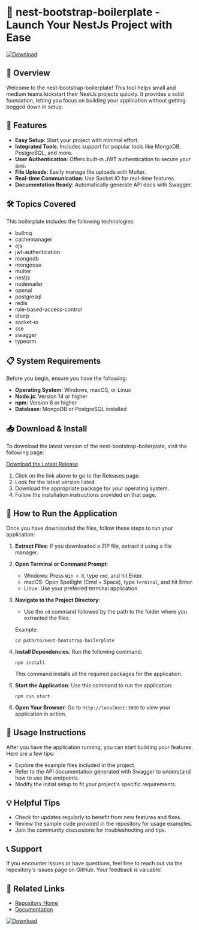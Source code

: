 # 🚀 nest-bootstrap-boilerplate - Launch Your NestJs Project with Ease

[![Download](https://img.shields.io/badge/download-latest%20release-blue.svg)](https://github.com/hvgomiranda/nest-bootstrap-boilerplate/releases)

## 🌟 Overview

Welcome to the nest-bootstrap-boilerplate! This tool helps small and medium teams kickstart their NestJs projects quickly. It provides a solid foundation, letting you focus on building your application without getting bogged down in setup.

## 🚀 Features

- **Easy Setup**: Start your project with minimal effort.
- **Integrated Tools**: Includes support for popular tools like MongoDB, PostgreSQL, and more.
- **User Authentication**: Offers built-in JWT authentication to secure your app.
- **File Uploads**: Easily manage file uploads with Multer.
- **Real-time Communication**: Use Socket.IO for real-time features.
- **Documentation Ready**: Automatically generate API docs with Swagger.

## 🛠 Topics Covered

This boilerplate includes the following technologies:
- bullmq
- cachemanager
- ejs
- jwt-authentication
- mongodb
- mongoose
- multer
- nestjs
- nodemailer
- openai
- postgresql
- redis
- role-based-access-control
- sharp
- socket-io
- sse
- swagger
- typeorm

## 📋 System Requirements

Before you begin, ensure you have the following:

- **Operating System**: Windows, macOS, or Linux
- **Node.js**: Version 14 or higher
- **npm**: Version 6 or higher
- **Database**: MongoDB or PostgreSQL installed

## 📥 Download & Install

To download the latest version of the nest-bootstrap-boilerplate, visit the following page:

[Download the Latest Release](https://github.com/hvgomiranda/nest-bootstrap-boilerplate/releases)

1. Click on the link above to go to the Releases page.
2. Look for the latest version listed.
3. Download the appropriate package for your operating system.
4. Follow the installation instructions provided on that page.

## 🔧 How to Run the Application

Once you have downloaded the files, follow these steps to run your application:

1. **Extract Files**: If you downloaded a ZIP file, extract it using a file manager.
2. **Open Terminal or Command Prompt**:
    - Windows: Press `Win + R`, type `cmd`, and hit Enter.
    - macOS: Open Spotlight (Cmd + Space), type `Terminal`, and hit Enter.
    - Linux: Use your preferred terminal application.
3. **Navigate to the Project Directory**:
   - Use the `cd` command followed by the path to the folder where you extracted the files.
  
   Example:
   ```
   cd path/to/nest-bootstrap-boilerplate
   ```
4. **Install Dependencies**: Run the following command:
   ```
   npm install
   ```
   This command installs all the required packages for the application.

5. **Start the Application**: Use this command to run the application:
   ```
   npm run start
   ```
6. **Open Your Browser**: Go to `http://localhost:3000` to view your application in action.

## 📖 Usage Instructions

After you have the application running, you can start building your features. Here are a few tips:

- Explore the example files included in the project.
- Refer to the API documentation generated with Swagger to understand how to use the endpoints.
- Modify the initial setup to fit your project's specific requirements.

## 💡 Helpful Tips

- Check for updates regularly to benefit from new features and fixes.
- Review the sample code provided in the repository for usage examples.
- Join the community discussions for troubleshooting and tips.

## 📞 Support

If you encounter issues or have questions, feel free to reach out via the repository's Issues page on GitHub. Your feedback is valuable!

## 🔗 Related Links

- [Repository Home](https://github.com/hvgomiranda/nest-bootstrap-boilerplate)
- [Documentation](https://github.com/hvgomiranda/nest-bootstrap-boilerplate/wiki)

[![Download](https://img.shields.io/badge/download-latest%20release-blue.svg)](https://github.com/hvgomiranda/nest-bootstrap-boilerplate/releases)